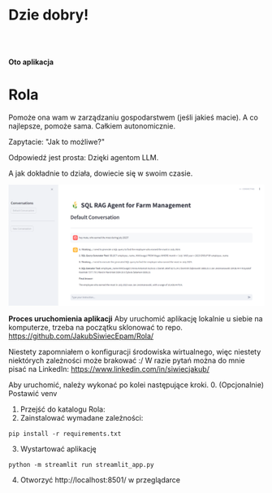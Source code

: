 # Dzie dobry!
<br><br>

**Oto aplikacja**
# Rola

Pomoże ona wam w zarządzaniu gospodarstwem (jeśli jakieś macie).
A co najlepsze, pomoże sama.
Całkiem autonomicznie.

Zapytacie:
"Jak to możliwe?"

Odpowiedź jest prosta:
Dzięki agentom LLM.

A jak dokładnie to działa, dowiecie się w swoim czasie.

![Screenshot apki](static/app_screenshot.png)

**Proces uruchomienia aplikacji**
Aby uruchomić aplikację lokalnie u siebie na komputerze, trzeba na początku sklonować to repo.
https://github.com/JakubSiwiecEpam/Rola/

Niestety zapomniałem o konfiguracji środowiska wirtualnego, więc niestety niektórych zależności może brakować :/
W razie pytań można do mnie pisać na LinkedIn:
https://www.linkedin.com/in/siwiecjakub/

Aby uruchomić, należy wykonać po kolei następujące kroki.
0. (Opcjonalnie) Postawić venv
1. Przejść do katalogu Rola:
2. Zainstalować wymadane zależności:
```
pip install -r requirements.txt
```
3. Wystartować aplikację
```
python -m streamlit run streamlit_app.py
```
4. Otworzyć http://localhost:8501/ w przeglądarce
